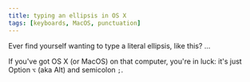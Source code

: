 ```yaml
---
title: typing an ellipsis in OS X
tags: [keyboards, MacOS, punctuation]
---
```


Ever find yourself wanting to type a literal ellipsis, like this? …

If you've got OS X (or MacOS) on that computer, you're in luck: it's just Option `⌥` (aka Alt) and semicolon `;`.
